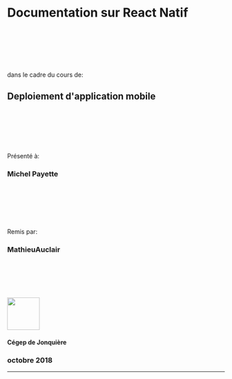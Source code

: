 
# Documentation sur React Natif

<br/>
<br/>
<br/>
<br/>
<br/>

dans le cadre du cours de:

## Deploiement d'application mobile

<br/>
<br/>
<br/>
<br/>
<br/>

Présenté à:
### Michel Payette


<br/>
<br/>
<br/>
<br/>
<br/>

Remis par: 

### MathieuAuclair


<br/>
<br/>
<br/>
<br/>
<br/>

<img height="75px" src="https://www.cegepjonquiere.ca/media/tinymce/Plus/Logos%20et%20norme%20graphique/Logo-Cegep_Jonq_noir.gif"/>

#### Cégep de Jonquière
### octobre 2018

---

[](https://github.com/MathieuAuclair/ReactPlayground/blob/master/Documentation/INTRO.md)
[](https://github.com/MathieuAuclair/ReactPlayground/blob/master/Documentation/MOCHA.md)